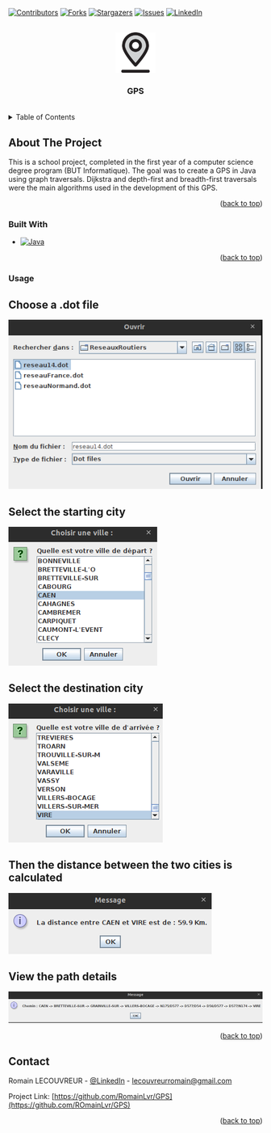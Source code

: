 <a name="readme-top"></a>

[![Contributors][contributors-shield]][contributors-url]
[![Forks][forks-shield]][forks-url]
[![Stargazers][stars-shield]][stars-url]
[![Issues][issues-shield]][issues-url]
[![LinkedIn][linkedin-shield]][linkedin-url]



<!-- PROJECT LOGO -->
<br/>
<div align="center">
  <a href="https://github.com/RomainLvr/GPS">
    <img src="images/logo.svg" alt="Logo" width="80" height="80">
  </a>

  <h3 align="center">GPS</h3>
 </div>
 <br/>


<!-- TABLE OF CONTENTS -->
<details>
  <summary>Table of Contents</summary>
  <ol>
    <li>
      <a href="#about-the-project">About The Project</a>
      <ul>
        <li><a href="#built-with">Built With</a></li>
      </ul>
      <li><a href="#usage">Usage</a></li>
    </li>
  </ol>
</details>



<!-- ABOUT THE PROJECT -->
## About The Project

This is a school project, completed in the first year of a computer science degree program (BUT Informatique).
The goal was to create a GPS in Java using graph traversals.
Dijkstra and depth-first and breadth-first traversals were the main algorithms used in the development of this GPS.

<p align="right">(<a href="#readme-top">back to top</a>)</p>



### Built With

* [![Java][Java]][Java-url]

<p align="right">(<a href="#readme-top">back to top</a>)</p>


<!-- USAGE EXAMPLES -->

### Usage

## Choose a .dot file

<img src="images/chooseDot.png">

## Select the starting city

<img src="images/startCity.png">

## Select the destination city

<img src="images/finalCity.png">

## Then the distance between the two cities is calculated

<img src="images/distance.png">

## View the path details

<img src="images/path.png">

<p align="right">(<a href="#readme-top">back to top</a>)</p>


## Contact

Romain LECOUVREUR - [@LinkedIn](https://www.linkedin.com/in/romain-lecouvreur-1848b2239/) - lecouvreurromain@gmail.com

Project Link: [https://github.com/RomainLvr/GPS](https://github.com/ROmainLvr/GPS)

<p align="right">(<a href="#readme-top">back to top</a>)</p>

[contributors-shield]: https://img.shields.io/github/contributors/RomainLvr/GPS.svg?style=for-the-badge
[contributors-url]: https://github.com/RomainLvr/GPS/graphs/contributors
[forks-shield]: https://img.shields.io/github/forks/RomainLvr/GPS.svg?style=for-the-badge
[forks-url]: https://github.com/RomainLvr/GPS/network/members
[stars-shield]: https://img.shields.io/github/stars/RomainLvr/GPS.svg?style=for-the-badge
[stars-url]: https://github.com/RomainLvr/GPS/stargazers
[issues-shield]: https://img.shields.io/github/issues/RomainLvr/GPS.svg?style=for-the-badge
[issues-url]: https://github.com/RomainLvr/GPS/issues
[license-shield]: https://img.shields.io/github/license/RomainLvr/GPS.svg?style=for-the-badge
[linkedin-shield]: https://img.shields.io/badge/-LinkedIn-black.svg?style=for-the-badge&logo=linkedin&colorB=555
[linkedin-url]: https://www.linkedin.com/in/romain-lecouvreur-1848b2239
[Java]: https://img.shields.io/badge/Java-ED8B00?style=for-the-badge&logo=java&logoColor=white
[Java-url]: https://www.java.com/fr/
